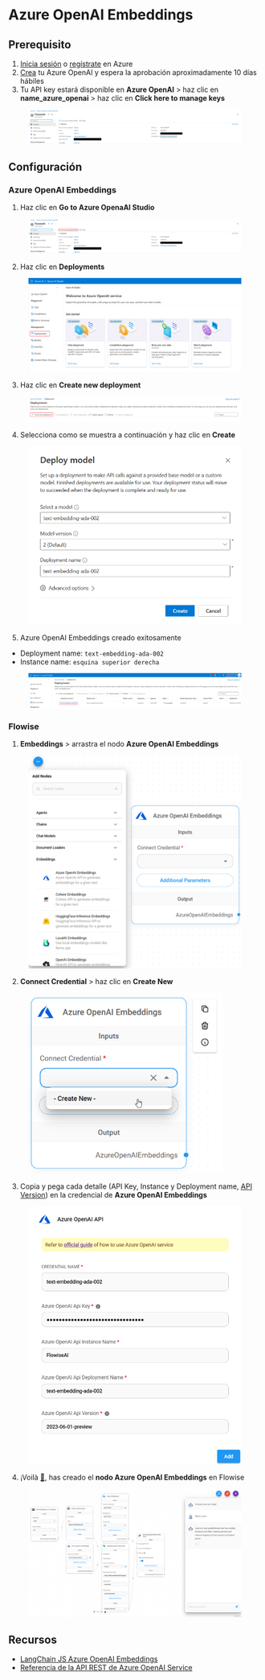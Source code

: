 # Azure OpenAI Embeddings

## Prerequisito

1. [Inicia sesión](https://portal.azure.com/) o [regístrate](https://azure.microsoft.com/en-us/free/) en Azure
2. [Crea](https://portal.azure.com/#create/Microsoft.CognitiveServicesOpenAI) tu Azure OpenAI y espera la aprobación aproximadamente 10 días hábiles
3. Tu API key estará disponible en **Azure OpenAI** > haz clic en **name\_azure\_openai** > haz clic en **Click here to manage keys**

<figure><img src="../../../../.gitbook/assets/azure/azure-general/1.png" alt=""><figcaption></figcaption></figure>

## Configuración

### Azure OpenAI Embeddings

1. Haz clic en **Go to Azure OpenaAI Studio**

<figure><img src="../../../../.gitbook/assets/azure/azure-general/2.png" alt=""><figcaption></figcaption></figure>

2. Haz clic en **Deployments**

<figure><img src="../../../../.gitbook/assets/azure/azure-general/3.png" alt=""><figcaption></figcaption></figure>

3. Haz clic en **Create new deployment**

<figure><img src="../../../../.gitbook/assets/azure/azure-general/4.png" alt=""><figcaption></figcaption></figure>

4. Selecciona como se muestra a continuación y haz clic en **Create**

<figure><img src="../../../../.gitbook/assets/azure/azure-openai-embeddings/1.png" alt="" width="559"><figcaption></figcaption></figure>

5. Azure OpenAI Embeddings creado exitosamente

* Deployment name: `text-embedding-ada-002`
* Instance name: `esquina superior derecha`

<figure><img src="../../../../.gitbook/assets/azure/azure-openai-embeddings/2.png" alt=""><figcaption></figcaption></figure>

### Flowise

1. **Embeddings** > arrastra el nodo **Azure OpenAI Embeddings**

<figure><img src="../../../../.gitbook/assets/azure/azure-openai-embeddings/3.png" alt="" width="563"><figcaption></figcaption></figure>

2. **Connect Credential** > haz clic en **Create New**

<figure><img src="../../../../.gitbook/assets/azure/azure-openai-embeddings/4.png" alt="" width="386"><figcaption></figcaption></figure>

3. Copia y pega cada detalle (API Key, Instance y Deployment name, [API Version](https://learn.microsoft.com/en-us/azure/ai-services/openai/reference#chat-completions)) en la credencial de **Azure OpenAI Embeddings**

<figure><img src="../../../../.gitbook/assets/azure/azure-openai-embeddings/5.png" alt="" width="554"><figcaption></figcaption></figure>

4. ¡Voilà [🎉](https://emojipedia.org/party-popper/), has creado el **nodo Azure OpenAI Embeddings** en Flowise

<figure><img src="../../../../.gitbook/assets/azure/azure-general/5.png" alt=""><figcaption></figcaption></figure>

## Recursos

* [LangChain JS Azure OpenAI Embeddings](https://js.langchain.com/docs/modules/data_connection/text_embedding/integrations/azure_openai)
* [Referencia de la API REST de Azure OpenAI Service](https://learn.microsoft.com/en-us/azure/ai-services/openai/reference)
